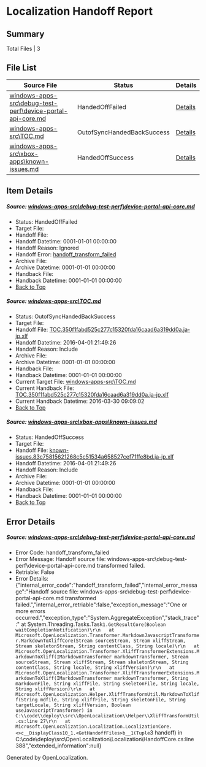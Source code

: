 # <a name='report-top'></a> Localization Handoff Report

## Summary
 Total Files | 3

## File List
 Source File | Status | Details 
 ----------- | ------ | ------- 
 [windows-apps-src\debug-test-perf\device-portal-api-core.md](https://github.com/Microsoft/windows-apps/blob/0189cf2891134aa2915f163bb8f769b845753c23/windows-apps-src/debug-test-perf/device-portal-api-core.md) | HandedOffFailed | [Details](#f3dbd46f0c5ef656a76065845704d5c5e36971041858)
 [windows-apps-src\TOC.md](https://github.com/Microsoft/windows-apps/blob/0189cf2891134aa2915f163bb8f769b845753c23/windows-apps-src/TOC.md) | OutofSyncHandedBackSuccess | [Details](#45051cc1731c1b1b2a48be53f4df7c7a2b38772f3603)
 [windows-apps-src\xbox-apps\known-issues.md](https://github.com/Microsoft/windows-apps/blob/0189cf2891134aa2915f163bb8f769b845753c23/windows-apps-src/xbox-apps/known-issues.md) | HandedOffSuccess | [Details](#2dd21ced402c1e0c10425fc10d67a700b241376f3699)

## Item Details
##### <a name='f3dbd46f0c5ef656a76065845704d5c5e36971041858'></a> Source: [windows-apps-src\debug-test-perf\device-portal-api-core.md](https://github.com/Microsoft/windows-apps/blob/0189cf2891134aa2915f163bb8f769b845753c23/windows-apps-src/debug-test-perf/device-portal-api-core.md)
* Status: HandedOffFailed
* Target File: 
* Handoff File: 
* Handoff Datetime: 0001-01-01 00:00:00
* Handoff Reason: Ignored
* Handoff Error: [handoff_transform_failed](#f3dbd46f0c5ef656a76065845704d5c5e36971041858handoff_transform_failed)
* Archive File: 
* Archive Datetime: 0001-01-01 00:00:00
* Handback File: 
* Handback Datetime: 0001-01-01 00:00:00
* [Back to Top](#report-top)

##### <a name='45051cc1731c1b1b2a48be53f4df7c7a2b38772f3603'></a> Source: [windows-apps-src\TOC.md](https://github.com/Microsoft/windows-apps/blob/0189cf2891134aa2915f163bb8f769b845753c23/windows-apps-src/TOC.md)
* Status: OutofSyncHandedBackSuccess
* Target File: 
* Handoff File: [TOC.350f1fabd525c277c15320fda16caad6a319dd0a.ja-jp.xlf](https://github.com/Microsoft/WDG.handoff/blob/71a3179255f97912d2201382a37462010ef89c33/ol-handoff/Microsoft/windows-apps.ja-jp/master/TOC.350f1fabd525c277c15320fda16caad6a319dd0a.ja-jp.xlf)
* Handoff Datetime: 2016-04-01 21:49:26
* Handoff Reason: Include
* Archive File: 
* Archive Datetime: 0001-01-01 00:00:00
* Handback File: 
* Handback Datetime: 0001-01-01 00:00:00
* Current Target File: [windows-apps-src\TOC.md](https://github.com/Microsoft/windows-apps.ja-jp/blob/07be5122e91ac7362ec48ba24a5713a40e1deabe/windows-apps-src/TOC.md)
* Current Handback File: [TOC.350f1fabd525c277c15320fda16caad6a319dd0a.ja-jp.xlf](https://github.com/Microsoft/WDG.handback/blob/8be93990f1a1d8c5e0e1a536c9e58b19172208bc/ol-handback/Microsoft/windows-apps.ja-jp/master/TOC.350f1fabd525c277c15320fda16caad6a319dd0a.ja-jp.xlf)
* Current Handback Datetime: 2016-03-30 09:09:02
* [Back to Top](#report-top)

##### <a name='2dd21ced402c1e0c10425fc10d67a700b241376f3699'></a> Source: [windows-apps-src\xbox-apps\known-issues.md](https://github.com/Microsoft/windows-apps/blob/0189cf2891134aa2915f163bb8f769b845753c23/windows-apps-src/xbox-apps/known-issues.md)
* Status: HandedOffSuccess
* Target File: 
* Handoff File: [known-issues.83c75815621268c5c51534a658527cef71ffe8bd.ja-jp.xlf](https://github.com/Microsoft/WDG.handoff/blob/71a3179255f97912d2201382a37462010ef89c33/ol-handoff/Microsoft/windows-apps.ja-jp/master/known-issues.83c75815621268c5c51534a658527cef71ffe8bd.ja-jp.xlf)
* Handoff Datetime: 2016-04-01 21:49:26
* Handoff Reason: Include
* Archive File: 
* Archive Datetime: 0001-01-01 00:00:00
* Handback File: 
* Handback Datetime: 0001-01-01 00:00:00
* [Back to Top](#report-top)


## Error Details
##### <a name='f3dbd46f0c5ef656a76065845704d5c5e36971041858handoff_transform_failed'></a> Source: [windows-apps-src\debug-test-perf\device-portal-api-core.md](#f3dbd46f0c5ef656a76065845704d5c5e36971041858)
* Error Code: handoff_transform_failed
* Error Message: Handoff source file: windows-apps-src\debug-test-perf\device-portal-api-core.md transformed failed.
* Retriable: False
* Error Details: {"internal_error_code":"handoff_transform_failed","internal_error_message":"Handoff source file: windows-apps-src\\debug-test-perf\\device-portal-api-core.md transformed failed.","internal_error_retriable":false,"exception_message":"One or more errors occurred.","exception_type":"System.AggregateException","stack_trace":"   at System.Threading.Tasks.Task`1.GetResultCore(Boolean waitCompletionNotification)\r\n   at Microsoft.OpenLocalization.Transformer.MarkdownJavascriptTransformer.MarkdownToXliffCore(Stream sourceStream, Stream xliffStream, Stream skeletonStream, String contentClass, String locale)\r\n   at Microsoft.OpenLocalization.Transformer.XliffTransformerExtensions.MarkdownToXliff(IMarkdownTransformer markdownTransformer, Stream sourceStream, Stream xliffStream, Stream skeletonStream, String contentClass, String locale, String xliffVersion)\r\n   at Microsoft.OpenLocalization.Transformer.XliffTransformerExtensions.MarkdownToXliff(IMarkdownTransformer markdownTransformer, String markdownFile, String xliffFile, String skeletonFile, String locale, String xliffVersion)\r\n   at Microsoft.OpenLocalization.Helper.XliffTransformUtil.MarkdownToXliff(String mdfile, String xliffFile, String skeletonFile, String targetLocale, String xliffVersion, Boolean useJavascriptTransformer) in C:\\code\\deploy\\src\\OpenLocalization\\Helper\\XliffTransformUtil.cs:line 27\r\n   at Microsoft.OpenLocalization.Localization.LocalizationCore.<>c__DisplayClass10_1.<GetHandoffFiles>b__1(Tuple`3 handoff) in C:\\code\\deploy\\src\\OpenLocalization\\Localization\\HandoffCore.cs:line 388","extended_information":null}


Generated by OpenLocalization.
